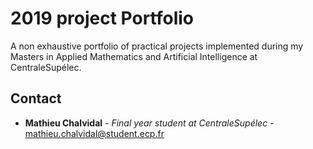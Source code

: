 # 2019 project Portfolio

A non exhaustive portfolio of practical projects implemented during my Masters in Applied Mathematics and Artificial Intelligence at CentraleSupélec.

## Contact

* **Mathieu Chalvidal** - *Final year student at CentraleSupélec* - [mathieu.chalvidal@student.ecp.fr](mathieu.chalvidal@student.ecp.fr)


